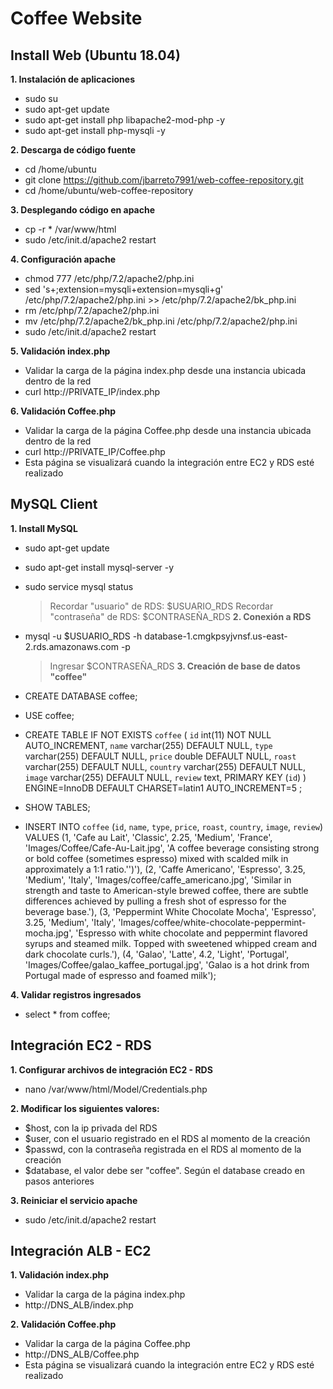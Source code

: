# Coffee Website

## Install Web (Ubuntu 18.04)

**1. Instalación de aplicaciones**

 - sudo su
 - sudo apt-get update
 - sudo apt-get install php libapache2-mod-php -y
 - sudo apt-get install php-mysqli -y

**2. Descarga de código fuente**

 - cd /home/ubuntu
 - git clone https://github.com/jbarreto7991/web-coffee-repository.git
 - cd /home/ubuntu/web-coffee-repository

**3. Desplegando código en apache**

 - cp -r * /var/www/html
 - sudo /etc/init.d/apache2 restart

**4. Configuración apache**

 - chmod 777 /etc/php/7.2/apache2/php.ini
 - sed 's+;extension=mysqli+extension=mysqli+g' /etc/php/7.2/apache2/php.ini >> /etc/php/7.2/apache2/bk_php.ini
 - rm /etc/php/7.2/apache2/php.ini
 - mv /etc/php/7.2/apache2/bk_php.ini /etc/php/7.2/apache2/php.ini
 - sudo /etc/init.d/apache2 restart

**5. Validación index.php**

 - Validar la carga de la página index.php desde una instancia ubicada dentro de la red
 - curl http://PRIVATE_IP/index.php

**6. Validación Coffee.php**

 - Validar la carga de la página Coffee.php desde una instancia ubicada dentro de la red 
 - curl http://PRIVATE_IP/Coffee.php
 - Esta página se visualizará cuando la integración entre EC2 y RDS esté realizado



## MySQL Client

**1. Install MySQL**

 - sudo apt-get update
 - sudo apt-get install mysql-server -y
 - sudo service mysql status

    > Recordar "usuario" de RDS: $USUARIO_RDS
    > Recordar "contraseña" de RDS: $CONTRASEÑA_RDS
**2. Conexión a RDS**
 - mysql -u $USUARIO_RDS -h database-1.cmgkpsyjvnsf.us-east-2.rds.amazonaws.com -p

    > Ingresar $CONTRASEÑA_RDS
**3. Creación de base de datos "coffee"**
 - CREATE DATABASE coffee;

 - USE coffee;

  - CREATE TABLE IF NOT EXISTS `coffee` (
  `id` int(11) NOT NULL AUTO_INCREMENT,
  `name` varchar(255) DEFAULT NULL,
  `type` varchar(255) DEFAULT NULL,
  `price` double DEFAULT NULL,
  `roast` varchar(255) DEFAULT NULL,
  `country` varchar(255) DEFAULT NULL,
  `image` varchar(255) DEFAULT NULL,
  `review` text,
  PRIMARY KEY (`id`)
) ENGINE=InnoDB  DEFAULT CHARSET=latin1 AUTO_INCREMENT=5 ;

 - SHOW TABLES;

 - INSERT INTO `coffee` (`id`, `name`, `type`, `price`, `roast`, `country`, `image`, `review`) VALUES
(1, 'Cafe au Lait', 'Classic', 2.25, 'Medium', 'France', 'Images/Coffee/Cafe-Au-Lait.jpg', 'A coffee beverage consisting strong or bold coffee (sometimes espresso) mixed with scalded milk in approximately a 1:1 ratio.'')'),
(2, 'Caffe Americano', 'Espresso', 3.25, 'Medium', 'Italy', 'Images/coffee/caffe_americano.jpg', 'Similar in strength and taste to American-style brewed coffee, there are subtle differences achieved by pulling a fresh shot of espresso for the beverage base.'),
(3, 'Peppermint White Chocolate Mocha', 'Espresso', 3.25, 'Medium', 'Italy', 'Images/coffee/white-chocolate-peppermint-mocha.jpg', 'Espresso with white chocolate and peppermint flavored syrups and steamed milk. Topped with sweetened whipped cream and dark chocolate curls.'),
(4, 'Galao', 'Latte', 4.2, 'Light', 'Portugal', 'Images/Coffee/galao_kaffee_portugal.jpg', 'Galao is a hot drink from Portugal made of espresso and foamed milk');

**4. Validar registros ingresados**

 - select * from coffee;


## Integración EC2 - RDS

**1. Configurar archivos de integración EC2 - RDS**

 - nano /var/www/html/Model/Credentials.php

**2. Modificar los siguientes valores:**

 - $host, con la ip privada del RDS
 - $user, con el usuario registrado en el RDS al momento de la creación
 - $passwd, con la contraseña registrada en el RDS al momento de la creación
 - $database, el valor debe ser "coffee". Según el database creado en pasos anteriores

**3. Reiniciar el servicio apache**

 - sudo /etc/init.d/apache2 restart


## Integración ALB - EC2

**1. Validación index.php**

 - Validar la carga de la página index.php 
 - http://DNS_ALB/index.php

**2. Validación Coffee.php**

 - Validar la carga de la página Coffee.php 
 - http://DNS_ALB/Coffee.php
 - Esta página se visualizará cuando la integración entre EC2 y RDS esté realizado
